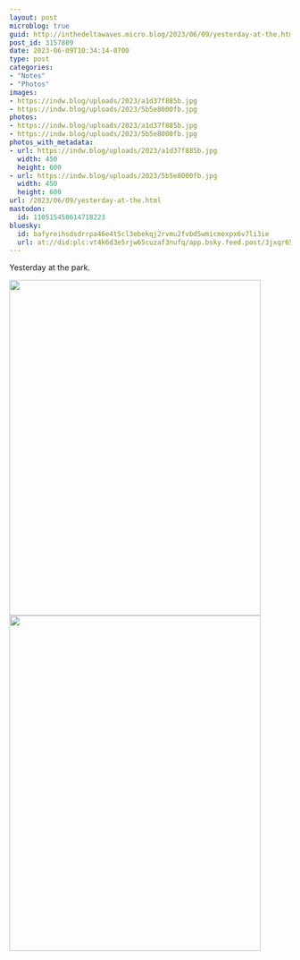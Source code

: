 ```yaml
---
layout: post
microblog: true
guid: http://inthedeltawaves.micro.blog/2023/06/09/yesterday-at-the.html
post_id: 3157809
date: 2023-06-09T10:34:14-0700
type: post
categories:
- "Notes"
- "Photos"
images:
- https://indw.blog/uploads/2023/a1d37f885b.jpg
- https://indw.blog/uploads/2023/5b5e8000fb.jpg
photos:
- https://indw.blog/uploads/2023/a1d37f885b.jpg
- https://indw.blog/uploads/2023/5b5e8000fb.jpg
photos_with_metadata:
- url: https://indw.blog/uploads/2023/a1d37f885b.jpg
  width: 450
  height: 600
- url: https://indw.blog/uploads/2023/5b5e8000fb.jpg
  width: 450
  height: 600
url: /2023/06/09/yesterday-at-the.html
mastodon:
  id: 110515458614718223
bluesky:
  id: bafyreihsdsdrrpa46e4t5cl3ebekqj2rvmu2fvbd5wmicmexpx6v7li3ie
  url: at://did:plc:vt4k6d3e5rjw65cuzaf3nufq/app.bsky.feed.post/3jxqr652ogv2s
---
```

Yesterday at the park. 

<img src="uploads/2023/a1d37f885b.jpg" width="450" height="600" alt=""><img src="uploads/2023/5b5e8000fb.jpg" width="450" height="600" alt="">
